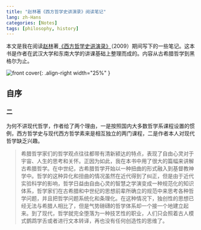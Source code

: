 ```yaml
---
title: "赵林著《西方哲学史讲演录》阅读笔记"
lang: zh-Hans
categories: [Notes]
tags: [philosophy, history]
---
```


本文是我在阅读[赵林](http://www.aisixiang.com/thinktank/zhaolin.html)著[《西方哲学史讲演录》](https://book.douban.com/subject/4246032/)（2009）期间写下的一些笔记。这本书是作者在武汉大学和东南大学的讲课基础上整理而成的。内容从古希腊哲学到黑格尔为止。

![front cover](https://img9.doubanio.com/view/subject/s/public/s7057006.jpg){: .align-right width="25%" }

## 自序

### 二

为何不讲现代哲学，作者给了两个理由，一是按照国内大多数哲学系课程设置的惯例，西方哲学史与现代西方哲学素来是相互独立的两门课程，二是作者本人对现代哲学缺乏兴趣。

> 希腊哲学家们的哲学观点往往都带有清新颍达的特点，表现了自由心灵对于宇宙、人生的思考和关怀。正因为如此，我在本书中用了很大的篇幅来讲解古希腊哲学。在中世纪，古希腊哲学开始以一种扭曲的形式融入到基督教神学中。哲学的这种异化和扭曲的情况虽然在近代得到了纠正，但是由于近代实验科学的影响，哲学日益由自由心灵的智慧之学演变成一种规范化的知识体系，哲学家们在古希腊和中世纪的思想前辈所确立的规范中来思考各种哲学问题，并且把哲学问题系统化和条理化。在这种情况下，独创性的思想已经无法与希腊人相比了，但是气势磅礴的哲学体系却一个接一个地建立起来。到了现代，哲学就完全堕落为一种技艺性的职业，人们只会照着古人模式鹦鹉学舌或者进行文本转译，再也没有任何创造性的思维了。
